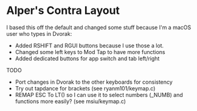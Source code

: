 # Alper's Contra Layout

I based this off the default and changed some stuff because I'm a macOS user who types in Dvorak:

* Added RSHIFT and RGUI buttons because I use those a lot.
* Changed some left keys to Mod Tap to have more functions
* Added dedicated buttons for app switch and tab left/right

TODO

* Port changes in Dvorak to the other keyboards for consistency
* Try out tapdance for brackets (see ryanm101/keymap.c)
* REMAP ESC To LT() so I can use it to select numbers (_NUMB) and functions more easily? (see msiu/keymap.c)